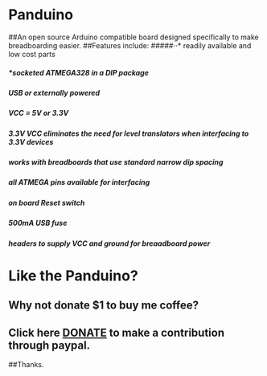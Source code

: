 # Panduino
##An open source Arduino compatible board designed specifically to make breadboarding easier.
##Features include:
#####⋅⋅* readily available and low cost parts
#####  *socketed ATMEGA328 in a DIP package
#####	USB or externally powered
#####	VCC = 5V or 3.3V 
#####	3.3V VCC eliminates the need for level translators when interfacing to 3.3V devices
#####	works with breadboards that use standard narrow dip spacing
#####	all ATMEGA pins available for interfacing
#####	on board Reset switch
#####	500mA USB fuse
#####	headers to supply VCC and ground for breaadboard power	

# Like the Panduino?
## Why not donate $1 to buy me coffee?
## Click here [DONATE](https://nopcode00.blogspot.ca/ "Donate") to make a contribution through paypal.

##Thanks. 
